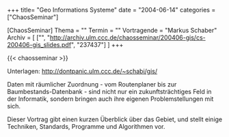 +++
title= "Geo Informations Systeme"
date = "2004-06-14"
categories = ["ChaosSeminar"]

[ChaosSeminar]
Thema = ""
Termin = ""
Vortragende = "Markus Schaber"
Archiv = [
	["", "http://archiv.ulm.ccc.de/chaosseminar/200406-gis/cs-200406-gis_slides.pdf", "237437"]
	]
+++

{{< chaosseminar >}}

Unterlagen: http://dontpanic.ulm.ccc.de/~schabi/gis/

Daten mit räumlicher Zuordnung - vom Routenplaner bis zur Baumbestands-Datenbank - sind nicht nur ein zukunftsträchtiges Feld in der Informatik, sondern bringen auch ihre eigenen Problemstellungen mit sich.

Dieser Vortrag gibt einen kurzen Überblick über das Gebiet, und stellt einige Techniken, Standards, Programme und Algorithmen vor.
